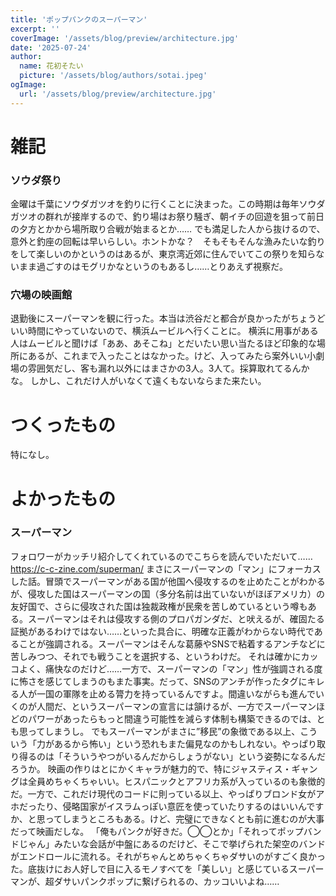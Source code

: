 ```yaml
---
title: 'ポップパンクのスーパーマン'
excerpt: ''
coverImage: '/assets/blog/preview/architecture.jpg'
date: '2025-07-24'
author:
  name: 花初そたい
  picture: '/assets/blog/authors/sotai.jpeg'
ogImage:
  url: '/assets/blog/preview/architecture.jpg'
---
```

# 雑記
### ソウダ祭り
金曜は千葉にソウダガツオを釣りに行くことに決まった。この時期は毎年ソウダガツオの群れが接岸するので、釣り場はお祭り騒ぎ、朝イチの回遊を狙って前日の夕方とかから場所取り合戦が始まるとか……
でも満足した人から抜けるので、意外と釣座の回転は早いらしい。ホントかな？　そもそもそんな漁みたいな釣りをして楽しいのかというのはあるが、東京湾近郊に住んでいてこの祭りを知らないまま過ごすのはモグリかなというのもあるし……とりあえず視察だ。

### 穴場の映画館
退勤後にスーパーマンを観に行った。本当は渋谷だと都合が良かったがちょうどいい時間にやっていないので、横浜ムービルへ行くことに。
横浜に用事がある人はムービルと聞けば「ああ、あそこね」とだいたい思い当たるほど印象的な場所にあるが、これまで入ったことはなかった。けど、入ってみたら案外いい小劇場の雰囲気だし、客も漏れ以外にはまさかの3人。3人て。採算取れてるんかな。
しかし、これだけ人がいなくて遠くもないならまた来たい。

# つくったもの
特になし。

# よかったもの
### スーパーマン
フォロワーがカッチリ紹介してくれているのでこちらを読んでいただいて……
https://c-c-zine.com/superman/
まさにスーパーマンの「マン」にフォーカスした話。冒頭でスーパーマンがある国が他国へ侵攻するのを止めたことがわかるが、侵攻した国はスーパーマンの国（多分名前は出ていないがほぼアメリカ）の友好国で、さらに侵攻された国は独裁政権が民衆を苦しめているという噂もある。スーパーマンはそれは侵攻する側のプロパガンダだ、と吠えるが、確固たる証拠があるわけではない……といった具合に、明確な正義がわからない時代であることが強調される。スーパーマンはそんな葛藤やSNSで粘着するアンチなどに苦しみつつ、それでも戦うことを選択する、というわけだ。
それは確かにカッコよく、痛快なのだけど……一方で、スーパーマンの「マン」性が強調される度に怖さを感じてしまうのもまた事実。だって、SNSのアンチが作ったタグにキレる人が一国の軍隊を止める膂力を持っているんですよ。間違いながらも進んでいくのが人間だ、というスーパーマンの宣言には頷けるが、一方でスーパーマンほどのパワーがあったらもっと間違う可能性を減らす体制も構築できるのでは、とも思ってしまうし。
でもスーパーマンがまさに”移民”の象徴である以上、こういう「力があるから怖い」という恐れもまた偏見なのかもしれない。やっぱり取り得るのは「そういうやつがいるんだからしょうがない」という姿勢になるんだろうか。
映画の作りはとにかくキャラが魅力的で、特にジャスティス・ギャングは全員めちゃくちゃいい。ヒスパニックとアフリカ系が入っているのも象徴的だ。一方で、これだけ現代のコードに則っている以上、やっぱりブロンド女がアホだったり、侵略国家がイスラムっぽい意匠を使っていたりするのはいいんですか、と思ってしまうところもある。けど、完璧にできなくとも前に進むのが大事だって映画だしな。
「俺もパンクが好きだ。◯◯とか」「それってポップバンドじゃん」みたいな会話が中盤にあるのだけど、そこで挙げられた架空のバンドがエンドロールに流れる。それがちゃんとめちゃくちゃダサいのがすごく良かった。底抜けにお人好しで目に入るモノすべてを「美しい」と感じているスーパーマンが、超ダサいパンクポップに繋げられるの、カッコいいよね……